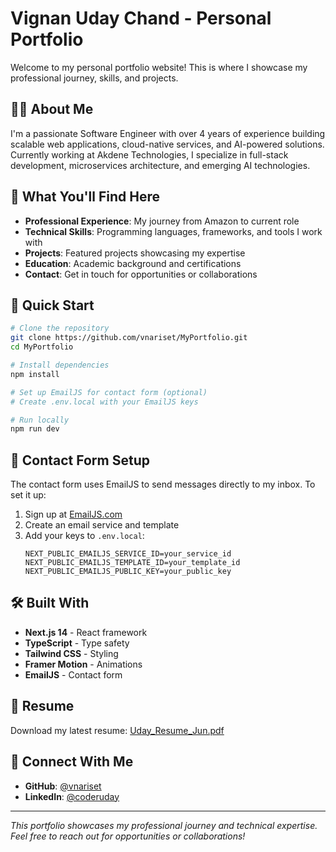 # Vignan Uday Chand - Personal Portfolio

Welcome to my personal portfolio website! This is where I showcase my professional journey, skills, and projects.

## 👨‍💻 About Me

I'm a passionate Software Engineer with over 4 years of experience building scalable web applications, cloud-native services, and AI-powered solutions. Currently working at Akdene Technologies, I specialize in full-stack development, microservices architecture, and emerging AI technologies.

## 🎯 What You'll Find Here

- **Professional Experience**: My journey from Amazon to current role
- **Technical Skills**: Programming languages, frameworks, and tools I work with
- **Projects**: Featured projects showcasing my expertise
- **Education**: Academic background and certifications
- **Contact**: Get in touch for opportunities or collaborations

## 🚀 Quick Start

```bash
# Clone the repository
git clone https://github.com/vnariset/MyPortfolio.git
cd MyPortfolio

# Install dependencies
npm install

# Set up EmailJS for contact form (optional)
# Create .env.local with your EmailJS keys

# Run locally
npm run dev
```

## 📧 Contact Form Setup

The contact form uses EmailJS to send messages directly to my inbox. To set it up:

1. Sign up at [EmailJS.com](https://www.emailjs.com/)
2. Create an email service and template
3. Add your keys to `.env.local`:
   ```env
   NEXT_PUBLIC_EMAILJS_SERVICE_ID=your_service_id
   NEXT_PUBLIC_EMAILJS_TEMPLATE_ID=your_template_id
   NEXT_PUBLIC_EMAILJS_PUBLIC_KEY=your_public_key
   ```

## 🛠️ Built With

- **Next.js 14** - React framework
- **TypeScript** - Type safety
- **Tailwind CSS** - Styling
- **Framer Motion** - Animations
- **EmailJS** - Contact form

## 📄 Resume

Download my latest resume: [Uday_Resume_Jun.pdf](public/Uday_Resume_Jun.pdf)

## 🔗 Connect With Me

- **GitHub**: [@vnariset](https://github.com/vnariset)
- **LinkedIn**: [@coderuday](https://www.linkedin.com/in/coderuday)

---

*This portfolio showcases my professional journey and technical expertise. Feel free to reach out for opportunities or collaborations!* 